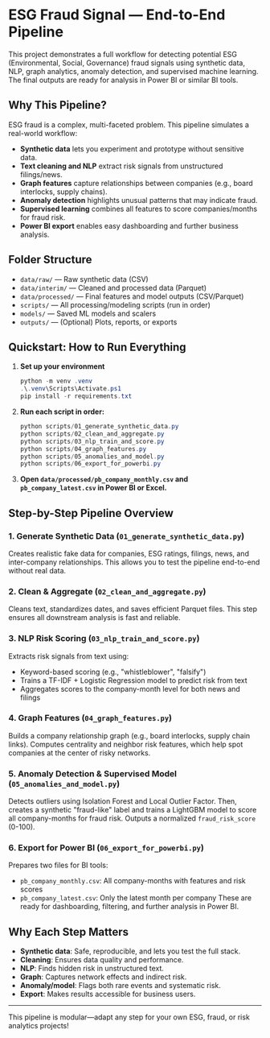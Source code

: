 
# ESG Fraud Signal — End-to-End Pipeline

This project demonstrates a full workflow for detecting potential ESG (Environmental, Social, Governance) fraud signals using synthetic data, NLP, graph analytics, anomaly detection, and supervised machine learning. The final outputs are ready for analysis in Power BI or similar BI tools.

## Why This Pipeline?
ESG fraud is a complex, multi-faceted problem. This pipeline simulates a real-world workflow:
- **Synthetic data** lets you experiment and prototype without sensitive data.
- **Text cleaning and NLP** extract risk signals from unstructured filings/news.
- **Graph features** capture relationships between companies (e.g., board interlocks, supply chains).
- **Anomaly detection** highlights unusual patterns that may indicate fraud.
- **Supervised learning** combines all features to score companies/months for fraud risk.
- **Power BI export** enables easy dashboarding and further business analysis.

## Folder Structure
- `data/raw/` — Raw synthetic data (CSV)
- `data/interim/` — Cleaned and processed data (Parquet)
- `data/processed/` — Final features and model outputs (CSV/Parquet)
- `scripts/` — All processing/modeling scripts (run in order)
- `models/` — Saved ML models and scalers
- `outputs/` — (Optional) Plots, reports, or exports

## Quickstart: How to Run Everything
1. **Set up your environment**
   ```powershell
   python -m venv .venv
   .\.venv\Scripts\Activate.ps1
   pip install -r requirements.txt
   ```
2. **Run each script in order:**
   ```powershell
   python scripts/01_generate_synthetic_data.py
   python scripts/02_clean_and_aggregate.py
   python scripts/03_nlp_train_and_score.py
   python scripts/04_graph_features.py
   python scripts/05_anomalies_and_model.py
   python scripts/06_export_for_powerbi.py
   ```
3. **Open `data/processed/pb_company_monthly.csv` and `pb_company_latest.csv` in Power BI or Excel.**

## Step-by-Step Pipeline Overview

### 1. Generate Synthetic Data (`01_generate_synthetic_data.py`)
Creates realistic fake data for companies, ESG ratings, filings, news, and inter-company relationships. This allows you to test the pipeline end-to-end without real data.

### 2. Clean & Aggregate (`02_clean_and_aggregate.py`)
Cleans text, standardizes dates, and saves efficient Parquet files. This step ensures all downstream analysis is fast and reliable.

### 3. NLP Risk Scoring (`03_nlp_train_and_score.py`)
Extracts risk signals from text using:
- Keyword-based scoring (e.g., "whistleblower", "falsify")
- Trains a TF-IDF + Logistic Regression model to predict risk from text
- Aggregates scores to the company-month level for both news and filings

### 4. Graph Features (`04_graph_features.py`)
Builds a company relationship graph (e.g., board interlocks, supply chain links). Computes centrality and neighbor risk features, which help spot companies at the center of risky networks.

### 5. Anomaly Detection & Supervised Model (`05_anomalies_and_model.py`)
Detects outliers using Isolation Forest and Local Outlier Factor. Then, creates a synthetic "fraud-like" label and trains a LightGBM model to score all company-months for fraud risk. Outputs a normalized `fraud_risk_score` (0-100).

### 6. Export for Power BI (`06_export_for_powerbi.py`)
Prepares two files for BI tools:
- `pb_company_monthly.csv`: All company-months with features and risk scores
- `pb_company_latest.csv`: Only the latest month per company
These are ready for dashboarding, filtering, and further analysis in Power BI.

## Why Each Step Matters
- **Synthetic data**: Safe, reproducible, and lets you test the full stack.
- **Cleaning**: Ensures data quality and performance.
- **NLP**: Finds hidden risk in unstructured text.
- **Graph**: Captures network effects and indirect risk.
- **Anomaly/model**: Flags both rare events and systematic risk.
- **Export**: Makes results accessible for business users.

---
This pipeline is modular—adapt any step for your own ESG, fraud, or risk analytics projects!
